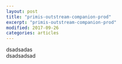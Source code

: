 ```yaml
---
layout: post
title: "primis-outstream-companion-prod"
excerpt: "primis-outstream-companion-prod"
modified: 2017-09-26
categories: articles
---
```

<div class="apester-media" data-media-id="5eb180ec971b7a53bcfcc9ba" height="362"></div><script async src="https://static.apester.com/js/sdk/latest/apester-sdk.js"></script>
dsadsadas<br>
dsadsadsad<br>
<div class="apester-media" data-media-id="5eb1810df9ceec6a159bfb3d" height="512"></div><script async src="https://static.apester.com/js/sdk/latest/apester-sdk.js"></script>
